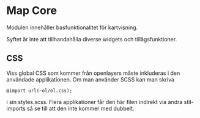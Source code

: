 # Map Core

Modulen innehåller basfunktionalitet för kartvisning.

Syftet är inte att tillhandahålla diverse widgets och tillägsfunktioner.

## CSS
Viss global CSS som kommer från openlayers måste inkluderas i den användade applikationen. Om man använder SCSS kan man skriva

    @import url(~ol/ol.css);

i sin styles.scss. Flera applikationer får den här filen indirekt via andra stil-imports så se till att den inte kommer med dubbelt.
